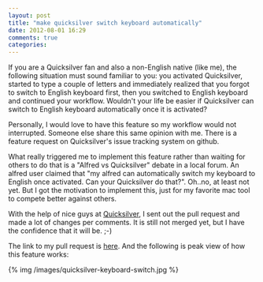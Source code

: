 ```yaml
---
layout: post
title: "make quicksilver switch keyboard automatically"
date: 2012-08-01 16:29
comments: true
categories: 
---
```


If you are a Quicksilver fan and also a non-English native (like me), the following situation must sound
familiar to you: you activated Quicksilver, started to type a couple of letters and immediately 
realized that you forgot to switch to English keyboard first, then you switched to English keyboard and 
continued your workflow. Wouldn't your life be easier if Quicksilver can switch to English keyboard automatically
once it is activated?

<!-- more -->

Personally, I would love to have this feature so my workflow would not interrupted. Someone else share this same
opinion with me. There is a feature request on Quicksilver's issue tracking system on github.

What really triggered me to implement this feature rather than waiting for others to do that is a "Alfred vs Quicksilver" debate
in a local forum. An alfred user claimed that "my alfred can automatically switch my keyboard to English once activated. Can your
Quicksilver do that?". Oh..no, at least not yet. But I got the motivation to implement this, just for my favorite mac tool to
compete better against others.

With the help of nice guys at [Quicksilver](https://github.com/quicksilver), I sent out the pull request and made a lot of changes
per comments. It is still not merged yet, but I have the confidence that it will be. ;-)

The link to my pull request is [here](https://github.com/quicksilver/Quicksilver/pull/987). And the following is peak view of how
this feature works:

{% img /images/quicksilver-keyboard-switch.jpg %}
